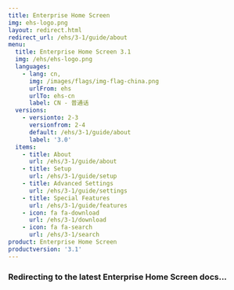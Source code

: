 ```yaml
---
title: Enterprise Home Screen
img: ehs-logo.png
layout: redirect.html
redirect_url: /ehs/3-1/guide/about
menu:
  title: Enterprise Home Screen 3.1
  img: /ehs/ehs-logo.png
  languages:
    - lang: cn,
      img: /images/flags/img-flag-china.png
      urlFrom: ehs
      urlTo: ehs-cn
      label: CN - 普通话
  versions:
    - versionto: 2-3
      versionfrom: 2-4
      default: /ehs/3-1/guide/about
      label: '3.0'
  items:
    - title: About
      url: /ehs/3-1/guide/about
    - title: Setup
      url: /ehs/3-1/guide/setup
    - title: Advanced Settings
      url: /ehs/3-1/guide/settings
    - title: Special Features
      url: /ehs/3-1/guide/features
    - icon: fa fa-download
      url: /ehs/3-1/download
    - icon: fa fa-search
      url: /ehs/3-1/search
product: Enterprise Home Screen
productversion: '3.1'
---
```


### Redirecting to the latest Enterprise Home Screen docs...










